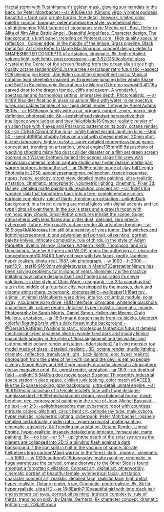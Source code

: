 [fractal storm with Tutankhamun's golden mask, glowing sun mandala in the back, by Peter Mohrbacher  --ar 9:16](https://www.ebank.nz/aiartgenerator?category=fractal%2520storm%2520with%2520Tutankhamun%27s%2520golden%2520mask%2C%2520glowing%2520sun%2520mandala%2520in%2520the%2520back%2C%2520by%2520Peter%2520Mohrbacher%2520%2520--ar%25209%3A16)[Geisha, Kimono,virgo, virginal goddess, beautiful + tarot card,ornate border, fine detail, linework, limited color palette, rococo, baroque, peter mohrbacher style, symmetric](https://www.ebank.nz/aiartgenerator?category=Geisha%2C%2520Kimono%2Cvirgo%2C%2520virginal%2520goddess%2C%2520beautiful%2520%2B%2520tarot%2520card%2Cornate%2520border%2C%2520fine%2520detail%2C%2520linework%2C%2520limited%2520color%2520palette%2C%2520rococo%2C%2520baroque%2C%2520peter%2520mohrbacher%2520style%2C%2520symmetric)[style](https://www.ebank.nz/aiartgenerator?category=style)[--uplight](https://www.ebank.nz/aiartgenerator?category=--uplight)[/imagine 10](https://www.ebank.nz/aiartgenerator?category=/imagine%252010)[A blueprint of steampunk style Mecha girl , Bust, Refer to  Alita of film Alita: Battle Angel , Beautiful Angel face,  Character design, The background is kraft paper,  trending on Pinterest.com  , High quality specular reflection ,  Copper  edge, in the middle of the image, Brass pipeline,  Black metal foil,  Art style Refer to Game Machinarium.  concept design, Refer to SHAPESHIFTER CONCEPTS  of artstation, cinematic,  8k, high detailed,  volume light,  soft lights,  post processing    --ar 3:5](https://www.ebank.nz/aiartgenerator?category=A%2520blueprint%2520of%2520steampunk%2520style%2520Mecha%2520girl%2520%2C%2520Bust%2C%2520Refer%2520to%2520%2520Alita%2520of%2520film%2520Alita%3A%2520Battle%2520Angel%2520%2C%2520Beautiful%2520Angel%2520face%2C%2520%2520Character%2520design%2C%2520The%2520background%2520is%2520kraft%2520paper%2C%2520%2520trending%2520on%2520Pinterest.com%2520%2520%2C%2520High%2520quality%2520specular%2520reflection%2520%2C%2520%2520Copper%2520%2520edge%2C%2520in%2520the%2520middle%2520of%2520the%2520image%2C%2520Brass%2520pipeline%2C%2520%2520Black%2520metal%2520foil%2C%2520%2520Art%2520style%2520Refer%2520to%2520Game%2520Machinarium.%2520%2520concept%2520design%2C%2520Refer%2520to%2520SHAPESHIFTER%2520CONCEPTS%2520%2520of%2520artstation%2C%2520cinematic%2C%2520%25208k%2C%2520high%2520detailed%2C%2520%2520volume%2520light%2C%2520%2520soft%2520lights%2C%2520%2520post%2520processing%2520%2520%2520%2520--ar%25203%3A5)[2:3](https://www.ebank.nz/aiartgenerator?category=2%3A3)[16:9](https://www.ebank.nz/aiartgenerator?category=16%3A9)[colorful glass crystal at the Center of the screen floating from the ocean alien style high quality octane render](https://www.ebank.nz/aiartgenerator?category=colorful%2520glass%2520crystal%2520at%2520the%2520Center%2520of%2520the%2520screen%2520floating%2520from%2520the%2520ocean%2520alien%2520style%2520high%2520quality%2520octane%2520render)[ink](https://www.ebank.nz/aiartgenerator?category=ink)[9:16](https://www.ebank.nz/aiartgenerator?category=9%3A16)[Joshua tree skyscraper retro futuristic --aspect 9:19](https://www.ebank.nz/aiartgenerator?category=Joshua%2520tree%2520skyscraper%2520retro%2520futuristic%2520--aspect%25209%3A19)[sleeping joe Biden, Joe Biden counting sheep](https://www.ebank.nz/aiartgenerator?category=sleeping%2520joe%2520Biden%2C%2520Joe%2520Biden%2520counting%2520sheep)[Sheet music Musical notation lead sheet](https://www.ebank.nz/aiartgenerator?category=Sheet%2520music%2520Musical%2520notation%2520lead%2520sheet)[nike inspired by Expressive jumping killer whale Shake and Sniff in Kaleidoscopic Illustrations by Marina Okhro no swoosh](https://www.ebank.nz/aiartgenerator?category=nike%2520inspired%2520by%2520Expressive%2520jumping%2520killer%2520whale%2520Shake%2520and%2520Sniff%2520in%2520Kaleidoscopic%2520Illustrations%2520by%2520Marina%2520Okhro%2520no%2520swoosh)[3:4](https://www.ebank.nz/aiartgenerator?category=3%3A4)[9:16](https://www.ebank.nz/aiartgenerator?category=9%3A16)[a carved door to the dragon temple, cliffs and cavern, A wonderful,  spectacular and harmonious setting, impressive depth. Photorealistic, — ar 9:16](https://www.ebank.nz/aiartgenerator?category=a%2520carved%2520door%2520to%2520the%2520dragon%2520temple%2C%2520cliffs%2520and%2520cavern%2C%2520A%2520wonderful%2C%2520%2520spectacular%2520and%2520harmonious%2520setting%2C%2520impressive%2520depth.%2520Photorealistic%2C%2520%E2%80%94%2520ar%25209%3A16)[9:16](https://www.ebank.nz/aiartgenerator?category=9%3A16)[soldier floating in glass aquarium filled with water, in perspective, wires and cables tangles of hair high detail render Tintype by Ansel Adams 1800s --ar 16:9](https://www.ebank.nz/aiartgenerator?category=soldier%2520floating%2520in%2520glass%2520aquarium%2520filled%2520with%2520water%2C%2520in%2520perspective%2C%2520wires%2520and%2520cables%2520tangles%2520of%2520hair%2520high%2520detail%2520render%2520Tintype%2520by%2520Ansel%2520Adams%25201800s%2520--ar%252016%3A9)[happy family with a cat, origami, puppet, zoom, macro, high definition, photorealistic, 8k --test](https://www.ebank.nz/aiartgenerator?category=happy%2520family%2520with%2520a%2520cat%2C%2520origami%2C%2520puppet%2C%2520zoom%2C%2520macro%2C%2520high%2520definition%2C%2520photorealistic%2C%25208k%2520--test)[ship](https://www.ebank.nz/aiartgenerator?category=ship)[fixed mindset perspective their intelligence were judged and they failed](https://www.ebank.nz/aiartgenerator?category=fixed%2520mindset%2520perspective%2520their%2520intelligence%2520were%2520judged%2520and%2520they%2520failed)[blade](https://www.ebank.nz/aiartgenerator?category=blade)[16:9](https://www.ebank.nz/aiartgenerator?category=16%3A9)[hyper realistic render of an alien face with 4 eyes and Pharaonic patterns on its body, octane render, 8k --ar 7:5](https://www.ebank.nz/aiartgenerator?category=hyper%2520realistic%2520render%2520of%2520an%2520alien%2520face%2520with%25204%2520eyes%2520and%2520Pharaonic%2520patterns%2520on%2520its%2520body%2C%2520octane%2520render%2C%25208k%2520--ar%25207%3A5)[16.9](https://www.ebank.nz/aiartgenerator?category=16.9)[7:5](https://www.ebank.nz/aiartgenerator?category=7%3A5)[lord of the rings, white haired wizard laughing king --stop 50 --seed 4096](https://www.ebank.nz/aiartgenerator?category=lord%2520of%2520the%2520rings%2C%2520white%2520haired%2520wizard%2520laughing%2520king%2520--stop%252050%2520--seed%25204096)[fat chubby fetus on a vial with cheese melted, 20mm shot, kitchen laboratory, highly realistic, super detailed render](https://www.ebank.nz/aiartgenerator?category=fat%2520chubby%2520fetus%2520on%2520a%2520vial%2520with%2520cheese%2520melted%2C%252020mm%2520shot%2C%2520kitchen%2520laboratory%2C%2520highly%2520realistic%2C%2520super%2520detailed%2520render)[glass bead game, concept art, trending on artstation, unreal engine](https://www.ebank.nz/aiartgenerator?category=glass%2520bead%2520game%2C%2520concept%2520art%2C%2520trending%2520on%2520artstation%2C%2520unreal%2520engine)[1](https://www.ebank.nz/aiartgenerator?category=1)[35mm](https://www.ebank.nz/aiartgenerator?category=35mm)[16:9](https://www.ebank.nz/aiartgenerator?category=16%3A9)[sizes](https://www.ebank.nz/aiartgenerator?category=sizes)[photo of wedding shooting misty fog dust collider disaster on a film set green screen zoomed out Warner brothers behind the scenes stage film crew with panavision cameras motion capture studio gear hyper realism martin parr  warner brothers behind the set --ar 16:9](https://www.ebank.nz/aiartgenerator?category=photo%2520of%2520wedding%2520shooting%2520misty%2520fog%2520dust%2520collider%2520disaster%2520on%2520a%2520film%2520set%2520green%2520screen%2520zoomed%2520out%2520Warner%2520brothers%2520behind%2520the%2520scenes%2520stage%2520film%2520crew%2520with%2520panavision%2520cameras%2520motion%2520capture%2520studio%2520gear%2520hyper%2520realism%2520martin%2520parr%2520%2520warner%2520brothers%2520behind%2520the%2520set%2520--ar%252016%3A9)[Frenchie,made of clay,full Length Shot](https://www.ebank.nz/aiartgenerator?category=Frenchie%2Cmade%2520of%2520clay%2Cfull%2520Length%2520Shot)[India in 2050, apocalypse](https://www.ebank.nz/aiartgenerator?category=India%2520in%25202050%2C%2520apocalypse)[matignon, mélenchon, france insoumise, nupes, happy, ecology, street view, detailed matte painting, ultra-realistic, artstation, cinematic, atmospheric, volumetric lighting, cinematic, Pixar 3d, Disney, detailed matte painting 8k resolution concept art, --ar 16:9](https://www.ebank.nz/aiartgenerator?category=matignon%2C%2520m%C3%A9lenchon%2C%2520france%2520insoumise%2C%2520nupes%2C%2520happy%2C%2520ecology%2C%2520street%2520view%2C%2520detailed%2520matte%2520painting%2C%2520ultra-realistic%2C%2520artstation%2C%2520cinematic%2C%2520atmospheric%2C%2520volumetric%2520lighting%2C%2520cinematic%2C%2520Pixar%25203d%2C%2520Disney%2C%2520detailed%2520matte%2520painting%25208k%2520resolution%2520concept%2520art%2C%2520--ar%252016%3A9)[11:16](https://www.ebank.nz/aiartgenerator?category=11%3A16)[a wooden slab that transforms back into a tree, complementary colors, intricate complexity, rule of thirds, trending on artstation](https://www.ebank.nz/aiartgenerator?category=a%2520wooden%2520slab%2520that%2520transforms%2520back%2520into%2520a%2520tree%2C%2520complementary%2520colors%2C%2520intricate%2520complexity%2C%2520rule%2520of%2520thirds%2C%2520trending%2520on%2520artstation)[--uplight](https://www.ebank.nz/aiartgenerator?category=--uplight)[Dark background, in a forest clearing are metal igloos  with digital accents and led type lights all over them. In the sky is stars and a grayish moon with ominous gray clouds. Small Robot creatures inhabit the scene. Super atmospheric with lens flares and glitter dust, detailed, zero gravity, cyberpunk, future. High quality octane render 4k artstation trending —ar 16:9](https://www.ebank.nz/aiartgenerator?category=Dark%2520background%2C%2520in%2520a%2520forest%2520clearing%2520are%2520metal%2520igloos%2520%2520with%2520digital%2520accents%2520and%2520led%2520type%2520lights%2520all%2520over%2520them.%2520In%2520the%2520sky%2520is%2520stars%2520and%2520a%2520grayish%2520moon%2520with%2520ominous%2520gray%2520clouds.%2520Small%2520Robot%2520creatures%2520inhabit%2520the%2520scene.%2520Super%2520atmospheric%2520with%2520lens%2520flares%2520and%2520glitter%2520dust%2C%2520detailed%2C%2520zero%2520gravity%2C%2520cyberpunk%2C%2520future.%2520High%2520quality%2520octane%2520render%25204k%2520artstation%2520trending%2520%E2%80%94ar%252016%3A9)[logo](https://www.ebank.nz/aiartgenerator?category=logo)[4k](https://www.ebank.nz/aiartgenerator?category=4k)[AlAkroka](https://www.ebank.nz/aiartgenerator?category=AlAkroka)[a film still of a painting of yves tumor. Dark witches and lightning](https://www.ebank.nz/aiartgenerator?category=a%2520film%2520still%2520of%2520a%2520painting%2520of%2520yves%2520tumor.%2520Dark%2520witches%2520and%2520lightning)[screenprint::](https://www.ebank.nz/aiartgenerator?category=screenprint%3A%3A)[blond edwardian girl portrait, oil painting, portrait, palette knives, intricate complexity, rule of thirds, in the style of Adam Paquette, Svetlin Velinov, Daarken, Artgerm, Keith Thompson, and Eric Deschamps, face by Artgerm and WLOP, magic the gathering art, character concept](https://www.ebank.nz/aiartgenerator?category=blond%2520edwardian%2520girl%2520portrait%2C%2520oil%2520painting%2C%2520portrait%2C%2520palette%2520knives%2C%2520intricate%2520complexity%2C%2520rule%2520of%2520thirds%2C%2520in%2520the%2520style%2520of%2520Adam%2520Paquette%2C%2520Svetlin%2520Velinov%2C%2520Daarken%2C%2520Artgerm%2C%2520Keith%2520Thompson%2C%2520and%2520Eric%2520Deschamps%2C%2520face%2520by%2520Artgerm%2520and%2520WLOP%2C%2520magic%2520the%2520gathering%2520art%2C%2520character%2520concept)[toronto](https://www.ebank.nz/aiartgenerator?category=toronto)[10:16](https://www.ebank.nz/aiartgenerator?category=10%3A16)[4K](https://www.ebank.nz/aiartgenerator?category=4K)[3:1](https://www.ebank.nz/aiartgenerator?category=3%3A1)[ugly old man with two faces, grotty, laughing, hyper-realism, photo-real, 1987, old photograph, --w 1000 --h 2000 --test](https://www.ebank.nz/aiartgenerator?category=ugly%2520old%2520man%2520with%2520two%2520faces%2C%2520grotty%2C%2520laughing%2C%2520hyper-realism%2C%2520photo-real%2C%25201987%2C%2520old%2520photograph%2C%2520--w%25201000%2520--h%25202000%2520--test)[](https://www.ebank.nz/aiartgenerator?category=)[16:9](https://www.ebank.nz/aiartgenerator?category=16%3A9)[--test](https://www.ebank.nz/aiartgenerator?category=--test)[16:9](https://www.ebank.nz/aiartgenerator?category=16%3A9)[16:9](https://www.ebank.nz/aiartgenerator?category=16%3A9)[drawing](https://www.ebank.nz/aiartgenerator?category=drawing)[Metaverse in Matrix](https://www.ebank.nz/aiartgenerator?category=Metaverse%2520in%2520Matrix)[733](https://www.ebank.nz/aiartgenerator?category=733)[artstation](https://www.ebank.nz/aiartgenerator?category=artstation)[Nature has been solving problems for millions of years. Biomimicry is the practice imitating how nature designs itself and finding inspiration its clever solutions. :: in the style of Chris Ware :: risograph --ar 2:1](https://www.ebank.nz/aiartgenerator?category=Nature%2520has%2520been%2520solving%2520problems%2520for%2520millions%2520of%2520years.%2520Biomimicry%2520is%2520the%2520practice%2520imitating%2520how%2520nature%2520designs%2520itself%2520and%2520finding%2520inspiration%2520its%2520clever%2520solutions.%2520%3A%3A%2520in%2520the%2520style%2520of%2520Chris%2520Ware%2520%3A%3A%2520risograph%2520--ar%25202%3A1)[a cannibus leaf sits in the middle of a futuristic city, worshipped by the masses, dark and gloomy atmosphere, cyberpunk, photorealistic](https://www.ebank.nz/aiartgenerator?category=a%2520cannibus%2520leaf%2520sits%2520in%2520the%2520middle%2520of%2520a%2520futuristic%2520city%2C%2520worshipped%2520by%2520the%2520masses%2C%2520dark%2520and%2520gloomy%2520atmosphere%2C%2520cyberpunk%2C%2520photorealistic)[--wallpaper](https://www.ebank.nz/aiartgenerator?category=--wallpaper)[11:16](https://www.ebank.nz/aiartgenerator?category=11%3A16)[art toy , animal , minimalist](https://www.ebank.nz/aiartgenerator?category=art%2520toy%2520%2C%2520animal%2520%2C%2520minimalist)[Alcubierre warp drive, interior, columbus module, solar array, Alcubierre warp drive, HUD interface, cityscape, whitehole blackhole, spacetime, 4k, octane render, detailed, hyper-realistic, cinematic, moody, Photography by Sarah Morris, Daniel Simon, Hellen van Meene, Craig Mullens, artstation, --ar 16:9](https://www.ebank.nz/aiartgenerator?category=Alcubierre%2520warp%2520drive%2C%2520interior%2C%2520columbus%2520module%2C%2520solar%2520array%2C%2520Alcubierre%2520warp%2520drive%2C%2520HUD%2520interface%2C%2520cityscape%2C%2520whitehole%2520blackhole%2C%2520spacetime%2C%25204k%2C%2520octane%2520render%2C%2520detailed%2C%2520hyper-realistic%2C%2520cinematic%2C%2520moody%2C%2520Photography%2520by%2520Sarah%2520Morris%2C%2520Daniel%2520Simon%2C%2520Hellen%2520van%2520Meene%2C%2520Craig%2520Mullens%2C%2520artstation%2C%2520--ar%252016%3A9)[<man](https://www.ebank.nz/aiartgenerator?category=%3Cman)[A dragon made from ice blocks, blender](https://www.ebank.nz/aiartgenerator?category=A%2520dragon%2520made%2520from%2520ice%2520blocks%2C%2520blender)[A colorful floating brain with a dark forest in the background - @Dersärt/RatBrain (Waiting to start...)](https://www.ebank.nz/aiartgenerator?category=A%2520colorful%2520floating%2520brain%2520with%2520a%2520dark%2520forest%2520in%2520the%2520background%2520-%2520%40Ders%C3%A4rt/RatBrain%2520%28Waiting%2520to%2520start...%29)[grotesque fantastical futurist detailed mechanical cyber japanese alice in wonderland dark and moody liminal space dark spooky in the style of floria sigismondi and tim walker and tsutomu nihei octane render artstation](https://www.ebank.nz/aiartgenerator?category=grotesque%2520fantastical%2520futurist%2520detailed%2520mechanical%2520cyber%2520japanese%2520alice%2520in%2520wonderland%2520dark%2520and%2520moody%2520liminal%2520space%2520dark%2520spooky%2520in%2520the%2520style%2520of%2520floria%2520sigismondi%2520and%2520tim%2520walker%2520and%2520tsutomu%2520nihei%2520octane%2520render%2520artstation)[--hd](https://www.ebank.nz/aiartgenerator?category=--hd)[artstation](https://www.ebank.nz/aiartgenerator?category=artstation)[2:1](https://www.ebank.nz/aiartgenerator?category=2%3A1)[a living monster toy model made of glass , detailed, realistic , 3D, octane render, studio lighting , dramatic, reflection, translucent light , back lighting ,](https://www.ebank.nz/aiartgenerator?category=a%2520living%2520monster%2520toy%2520model%2520made%2520of%2520glass%2520%2C%2520detailed%2C%2520realistic%2520%2C%25203D%2C%2520octane%2520render%2C%2520studio%2520lighting%2520%2C%2520dramatic%2C%2520reflection%2C%2520translucent%2520light%2520%2C%2520back%2520lighting%2520%2C)[epic hyper realistic photograph from the gates of hell with ice and the devil is eating people alive by Simon Bisley and HR Giger, moody dramatic cinematic atmosphere, glossy magazine print, 8k, unreal render, artstation --ar 16:9 --no depth of field --uplight](https://www.ebank.nz/aiartgenerator?category=epic%2520hyper%2520realistic%2520photograph%2520from%2520the%2520gates%2520of%2520hell%2520with%2520ice%2520and%2520the%2520devil%2520is%2520eating%2520people%2520alive%2520by%2520Simon%2520Bisley%2520and%2520HR%2520Giger%2C%2520moody%2520dramatic%2520cinematic%2520atmosphere%2C%2520glossy%2520magazine%2520print%2C%25208k%2C%2520unreal%2520render%2C%2520artstation%2520--ar%252016%3A9%2520--no%2520depth%2520of%2520field%2520--uplight)[16:8](https://www.ebank.nz/aiartgenerator?category=16%3A8)[4k](https://www.ebank.nz/aiartgenerator?category=4k)[Pug dog movie poster Stranger Things](https://www.ebank.nz/aiartgenerator?category=Pug%2520dog%2520movie%2520poster%2520Stranger%2520Things)[gritty industrial space station in deep space, civilian junk looking, color match #9ACEEB, like the Expanse looking, gray background, ultra-detail, unreal engine, --ar 16:9](https://www.ebank.nz/aiartgenerator?category=gritty%2520industrial%2520space%2520station%2520in%2520deep%2520space%2C%2520civilian%2520junk%2520looking%2C%2520color%2520match%2520%239ACEEB%2C%2520like%2520the%2520Expanse%2520looking%2C%2520gray%2520background%2C%2520ultra-detail%2C%2520unreal%2520engine%2C%2520--ar%252016%3A9)[16:9](https://www.ebank.nz/aiartgenerator?category=16%3A9)[magic](https://www.ebank.nz/aiartgenerator?category=magic)[closeup of a female model’s face with huge designer sunglasses](https://www.ebank.nz/aiartgenerator?category=closeup%2520of%2520a%2520female%2520model%E2%80%99s%2520face%2520with%2520huge%2520designer%2520sunglasses)[text::-6.99](https://www.ebank.nz/aiartgenerator?category=text%3A%3A-6.99)[chest](https://www.ebank.nz/aiartgenerator?category=chest)[catacomb dream, psychological horror, mind-bending, neo-expressionist painting in the style of Jean-Michel Basquiat --no text --ar 2:3 --uplight](https://www.ebank.nz/aiartgenerator?category=catacomb%2520dream%2C%2520psychological%2520horror%2C%2520mind-bending%2C%2520neo-expressionist%2520painting%2520in%2520the%2520style%2520of%2520Jean-Michel%2520Basquiat%2520--no%2520text%2520--ar%25202%3A3%2520--uplight)[handsome man cybernetic robot with countless intricate cables, glitch art, circuit bent crt, cathode ray tube, male cyborg, hyper realistic, volumetric lighting, cyberpunk, Peter Mohrbacher, insanely detailed and intricate, golden ratio, hypermaximalist, matte painting, cinematic, cgsociety, 8k Trending on artstation, Octane Render, Unreal Engine, hyper-realistic, insanely detailed and intricate, immaculate, matte painting, 8k --no blur --ar 5:7](https://www.ebank.nz/aiartgenerator?category=handsome%2520man%2520cybernetic%2520robot%2520with%2520countless%2520intricate%2520cables%2C%2520glitch%2520art%2C%2520circuit%2520bent%2520crt%2C%2520cathode%2520ray%2520tube%2C%2520male%2520cyborg%2C%2520hyper%2520realistic%2C%2520volumetric%2520lighting%2C%2520cyberpunk%2C%2520Peter%2520Mohrbacher%2C%2520insanely%2520detailed%2520and%2520intricate%2C%2520golden%2520ratio%2C%2520hypermaximalist%2C%2520matte%2520painting%2C%2520cinematic%2C%2520cgsociety%2C%25208k%2520Trending%2520on%2520artstation%2C%2520Octane%2520Render%2C%2520Unreal%2520Engine%2C%2520hyper-realistic%2C%2520insanely%2520detailed%2520and%2520intricate%2C%2520immaculate%2C%2520matte%2520painting%2C%25208k%2520--no%2520blur%2520--ar%25205%3A7)[--uplight](https://www.ebank.nz/aiartgenerator?category=--uplight)[the death of the solar system as the planets are collapsed into 2D::2 a blinding flash against a dark background::1 the sun split in half in the vacuum of space::3](https://www.ebank.nz/aiartgenerator?category=the%2520death%2520of%2520the%2520solar%2520system%2520as%2520the%2520planets%2520are%2520collapsed%2520into%25202D%3A%3A2%2520a%2520blinding%2520flash%2520against%2520a%2520dark%2520background%3A%3A1%2520the%2520sun%2520split%2520in%2520half%2520in%2520the%2520vacuum%2520of%2520space%3A%3A3)[pirate hellraisers logo cartoon](https://www.ebank.nz/aiartgenerator?category=pirate%2520hellraisers%2520logo%2520cartoon)[Māori warrior in the forest, dark , moody , cinematic,  — h 1080 — w 1920](https://www.ebank.nz/aiartgenerator?category=M%C4%81ori%2520warrior%2520in%2520the%2520forest%2C%2520dark%2520%2C%2520moody%2520%2C%2520cinematic%2C%2520%2520%E2%80%94%2520h%25201080%2520%E2%80%94%2520w%25201920)[cuniform](https://www.ebank.nz/aiartgenerator?category=cuniform)[9:16](https://www.ebank.nz/aiartgenerator?category=9%3A16)[doomsday, matte painting, cinematic, in huge warehouse the carved, ornate doorway to the Other Side is found amongst a forgotten civilization. Concept art, digital art, otherworldly, cinematic portrait of beautiful female, symmetrical facial, artstation, character concept art, realistic, detailed face, realistic face, high detail, hyper-realistic, Octane render, Vray, Cinematic, photorealistic, 8k, 8k hd, hyper realistic, ultra HD --ar 16:8](https://www.ebank.nz/aiartgenerator?category=doomsday%2C%2520matte%2520painting%2C%2520cinematic%2C%2520in%2520huge%2520warehouse%2520the%2520carved%2C%2520ornate%2520doorway%2520to%2520the%2520Other%2520Side%2520is%2520found%2520amongst%2520a%2520forgotten%2520civilization.%2520Concept%2520art%2C%2520digital%2520art%2C%2520otherworldly%2C%2520cinematic%2520portrait%2520of%2520beautiful%2520female%2C%2520symmetrical%2520facial%2C%2520artstation%2C%2520character%2520concept%2520art%2C%2520realistic%2C%2520detailed%2520face%2C%2520realistic%2520face%2C%2520high%2520detail%2C%2520hyper-realistic%2C%2520Octane%2520render%2C%2520Vray%2C%2520Cinematic%2C%2520photorealistic%2C%25208k%2C%25208k%2520hd%2C%2520hyper%2520realistic%2C%2520ultra%2520HD%2520--ar%252016%3A8)[Earth](https://www.ebank.nz/aiartgenerator?category=Earth)[7:10](https://www.ebank.nz/aiartgenerator?category=7%3A10)[beautiful girl with long black hair and symmetrical eyes, portrait,oil painting, intricate complexity, rule of thirds, trending on pixiv, by Daniel Gerhartz ,8k character concept, dramatic lighting --ar 2:3](https://www.ebank.nz/aiartgenerator?category=beautiful%2520girl%2520with%2520long%2520black%2520hair%2520and%2520symmetrical%2520eyes%2C%2520portrait%2Coil%2520painting%2C%2520intricate%2520complexity%2C%2520rule%2520of%2520thirds%2C%2520trending%2520on%2520pixiv%2C%2520by%2520Daniel%2520Gerhartz%2520%2C8k%2520character%2520concept%2C%2520dramatic%2520lighting%2520--ar%25202%3A3)[bathroom](https://www.ebank.nz/aiartgenerator?category=bathroom)